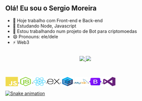 ## Olá! Eu sou o Sergio Moreira

- 🔭 Hoje trabalho com Front-end e Back-end
- 🌱 Estudando Node, Javascript
- 👯 Estou trabalhando num projeto de Bot para criptomoedas
- 😄 Pronouns: ele/dele
- ⚡ Web3

##

<div align="center">
  <a href="https://github.com/sergiomoreiranet">
  <img height="180em" src="https://github-readme-stats.vercel.app/api?username=sergiomoreiranet&show_icons=true&theme=tokyonight&include_all_commits=true&count_private=true" />
  <img height="180em" src="https://github-readme-stats.vercel.app/api/top-langs/?username=sergiomoreiranet&layout=compact&langs_count=7&theme=tokyonight" />
</div>
  
  ##
  
  <div style="display: inline_block"><br>
  <img align="center" alt="Ser-Js" height="30" width="40" src="https://raw.githubusercontent.com/devicons/devicon/master/icons/javascript/javascript-plain.svg">
  <img align="center" alt="Ser-Node" height="30" width="40" src="https://raw.githubusercontent.com/devicons/devicon/master/icons/nodejs/nodejs-original.svg">
  <img align="center" alt="Ser-React" height="30" width="40" src="https://raw.githubusercontent.com/devicons/devicon/master/icons/react/react-original.svg">
  <img align="center" alt="Ser-Express" height="30" width="40" src="https://raw.githubusercontent.com/devicons/devicon/master/icons/express/express-original.svg">
  <img align="center" alt="Ser-Sequelize" height="30" width="40" src="https://raw.githubusercontent.com/devicons/devicon/master/icons/sequelize/sequelize-original.svg">
  <img align="center" alt="Ser-Mysql" height="30" width="40" src="https://raw.githubusercontent.com/devicons/devicon/master/icons/mysql/mysql-original-wordmark.svg">
    <img align="center" alt="Ser-Bootstrap" height="30" width="40" src="https://raw.githubusercontent.com/devicons/devicon/master/icons/bootstrap/bootstrap-original.svg">
    <img align="center" alt="Ser-Visualstudio" height="30" width="40" src="https://raw.githubusercontent.com/devicons/devicon/master/icons/visualstudio/visualstudio-plain.svg">
    
</div>
  
  ![Snake animation](https://github.com/sergiomoreiranet/sergiomoreiranet/blob/output/github-contribution-grid-snake.svg)
  
  ##
